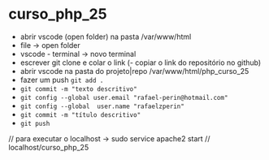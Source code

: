 # curso_php_25
- abrir vscode (open folder) na pasta /var/www/html
- file -> open folder
- vscode - terminal -> novo terminal
- escrever git clone e colar o link (- copiar o link do repositório no github)
- abrir vscode na pasta do projeto|repo /var/www/html/php_curso_25
- fazer um push `git add .` 
- `git commit -m "texto descritivo"`
- `git config --global user.email "rafael-perin@hotmail.com"`
- `git config --global  user.name "rafaelzperin"`
- `git commit -m "título descritivo"`
- `git push`

// para executar o localhost -> sudo service apache2 start
// localhost/curso_php_25

